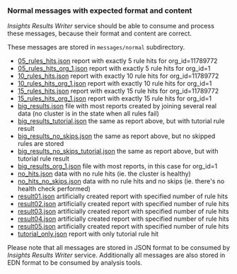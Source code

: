 ### Normal messages with expected format and content

*Insights Results Writer* service should be able to consume and process these
messages, because their format and content are correct.

These messages are stored in `messages/normal` subdirectory.

* [05\_rules\_hits.json](05_rules_hits.json) report with exactly 5 rule hits for org\_id=11789772
* [05\_rules\_hits\_org\_1.json](05_rules_hits_org_1.json) report with exactly 5 rule hits for org\_id=1
* [10\_rules\_hits.json](10_rules_hits.json) report with exactly 10 rule hits for org\_id=11789772
* [10\_rules\_hits\_org\_1.json](10_rules_hits_org_1.json) report with exactly 10 rule hits for org\_id=1
* [15\_rules\_hits.json](15_rules_hits.json) report with exactly 15 rule hits for org\_id=11789772
* [15\_rules\_hits\_org\_1.json](15_rules_hits_org_1.json) report with exactly 15 rule hits for org\_id=1
* [big\_results.json](big_results.json) file with most reports created by joining several real data (no cluster is in the state when all rules fail)
* [big\_results\_tutorial.json](big_results_tutorial.json) the same as report above, but with tutorial rule result
* [big\_results\_no\_skips.json](big_results_no_skips.json) the same as report above, but no skipped rules are stored
* [big\_results\_no\_skips\_tutorial.json](big_results_no_skips_tutorial.json) the same as report above, but with tutorial rule result
* [big\_results\_org\_1.json](big_results_org_1.json) file with most reports, in this case for org\_id=1
* [no\_hits.json](no_hits.json) data with no rule hits (ie. the cluster is healthy)
* [no\_hits\_no\_skips.json](no_hits_no_skips.json) data with no rule hits and no skips (ie. there's no health check performed)
* [result01.json](result01.json) artificially created report with specified number of rule hits
* [result02.json](result02.json) artificially created report with specified number of rule hits
* [result03.json](result03.json) artificially created report with specified number of rule hits
* [result04.json](result04.json) artificially created report with specified number of rule hits
* [result05.json](result05.json) artificially created report with specified number of rule hits
* [tutorial\_only.json](tutorial_only.json) report with only tutorial rule hit

Please note that all messages are stored in JSON format to be consumed by
*Insights Results Writer* service. Additionally all messages are also stored in
EDN format to be consumed by analysis tools.
